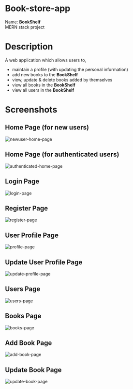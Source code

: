 # Book-store-app
Name: __BookShelf__\
MERN stack project

# Description
A web application which allows users to,
- maintain a profile (with updating the personal information)
- add new books to the __BookShelf__
- view, update & delete books added by themselves
- view all books in the __BookShelf__
- view all users in the __BookShelf__

# Screenshots

## Home Page (for new users)
![newuser-home-page](https://github.com/sewwandikarunarathna/Book-store-app/assets/43203201/92042f66-80de-4680-b839-18ea12174fb7)

## Home Page (for authenticated users)
![authenticated-home-page](https://github.com/sewwandikarunarathna/Book-store-app/assets/43203201/d8c1734f-3c2a-47af-9469-87630dd7788f)

## Login Page
![login-page](https://github.com/sewwandikarunarathna/Book-store-app/assets/43203201/dc3ac45b-c390-4ae1-91b9-3fafb5ecad40)

## Register Page
![register-page](https://github.com/sewwandikarunarathna/Book-store-app/assets/43203201/01c7e888-c0f1-4c44-94b5-d379d8446a66)

## User Profile Page
![profile-page](https://github.com/sewwandikarunarathna/Book-store-app/assets/43203201/c4e5c0fe-caf5-4daf-ba20-aeb7a73ddbc5)

## Update User Profile Page
![update-profile-page](https://github.com/sewwandikarunarathna/Book-store-app/assets/43203201/a6d807ab-7df1-4a8f-b698-8cd78a0449b0)

## Users Page
![users-page](https://github.com/sewwandikarunarathna/Book-store-app/assets/43203201/f798920c-3014-4297-92c8-fdbb6de9ef9d)

## Books Page
![books-page](https://github.com/sewwandikarunarathna/Book-store-app/assets/43203201/7adc28d2-51e7-4097-bb2b-3346d5574eba)

## Add Book Page
![add-book-page](https://github.com/sewwandikarunarathna/Book-store-app/assets/43203201/75248d8f-8323-40df-8856-210089b5f29f)

## Update Book Page
![update-book-page](https://github.com/sewwandikarunarathna/Book-store-app/assets/43203201/709c4a37-1eba-4aa6-94c5-d898ee7b81d2)
